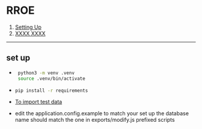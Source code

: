 # RROE
1. [Setting Up](#set-up)
2. [XXXX XXXX](#xxxx-xxxx)
---

## set up

-  ```sh
    python3 -m venv .venv
    source .venv/bin/activate
   ```

-   ```bash
    pip install -r requirements
    ```

-  [To import test data](exports/Readme.md)

- edit the application.config.example to match your set up
the database name should match the one in exports/modify.js prefixed scripts  
